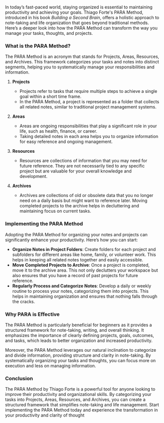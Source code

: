 In today’s fast-paced world, staying organized is essential to maintaining productivity and achieving your goals. Thiago Forte's PARA Method, introduced in his book _Building a Second Brain_, offers a holistic approach to note-taking and life organization that goes beyond traditional methods. Here’s a deeper look into how the PARA Method can transform the way you manage your tasks, thoughts, and projects.

### What is the PARA Method?

The PARA Method is an acronym that stands for Projects, Areas, Resources, and Archives. This framework categorizes your tasks and notes into distinct segments, helping you to systematically manage your responsibilities and information.

1. **Projects**
    
    - Projects refer to tasks that require multiple steps to achieve a single goal within a short time frame.
    - In the PARA Method, a project is represented as a folder that collects all related notes, similar to traditional project management systems.
2. **Areas**
    
    - Areas are ongoing responsibilities that play a significant role in your life, such as health, finance, or career.
    - Taking detailed notes in each area helps you to organize information for easy reference and ongoing management.
3. **Resources**
    
    - Resources are collections of information that you may need for future reference. They are not necessarily tied to any specific project but are valuable for your overall knowledge and development.
4. **Archives**
    
    - Archives are collections of old or obsolete data that you no longer need on a daily basis but might want to reference later. Moving completed projects to the archive helps in decluttering and maintaining focus on current tasks.

### Implementing the PARA Method

Adopting the PARA Method for organizing your notes and projects can significantly enhance your productivity. Here’s how you can start:

- **Organize Notes in Project Folders**: Create folders for each project and subfolders for different areas like home, family, or volunteer work. This helps in keeping all related notes together and easily accessible.
- **Move Completed Projects to Archive**: Once a project is completed, move it to the archive area. This not only declutters your workspace but also ensures that you have a record of past projects for future reference.
- **Regularly Process and Categorize Notes**: Develop a daily or weekly routine to process your notes, categorizing them into projects. This helps in maintaining organization and ensures that nothing falls through the cracks.

### Why PARA is Effective

The PARA Method is particularly beneficial for beginners as it provides a structured framework for note-taking, writing, and overall thinking. It emphasizes the importance of clearly defining projects, goals, outcomes, and tasks, which leads to better organization and increased productivity.

Moreover, the PARA Method leverages our natural inclination to categorize and divide information, providing structure and clarity in note-taking. By systematically organizing your tasks and thoughts, you can focus more on execution and less on managing information.

### Conclusion

The PARA Method by Thiago Forte is a powerful tool for anyone looking to improve their productivity and organizational skills. By categorizing your tasks into Projects, Areas, Resources, and Archives, you can create a structured framework that simplifies note-taking and life management. Start implementing the PARA Method today and experience the transformation in your productivity and clarity of thought